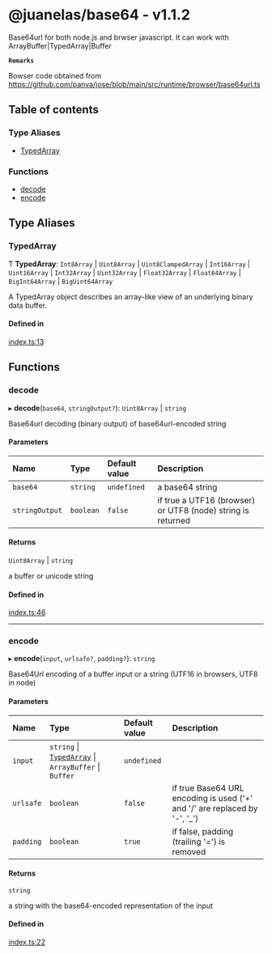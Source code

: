 # @juanelas/base64 - v1.1.2

Base64url for both node.js and brwser javascript. It can work with ArrayBuffer|TypedArray|Buffer

**`Remarks`**

Bowser code obtained from https://github.com/panva/jose/blob/main/src/runtime/browser/base64url.ts

## Table of contents

### Type Aliases

- [TypedArray](API.md#typedarray)

### Functions

- [decode](API.md#decode)
- [encode](API.md#encode)

## Type Aliases

### TypedArray

Ƭ **TypedArray**: `Int8Array` \| `Uint8Array` \| `Uint8ClampedArray` \| `Int16Array` \| `Uint16Array` \| `Int32Array` \| `Uint32Array` \| `Float32Array` \| `Float64Array` \| `BigInt64Array` \| `BigUint64Array`

A TypedArray object describes an array-like view of an underlying binary data buffer.

#### Defined in

[index.ts:13](https://github.com/juanelas/base64/blob/d41aac9/src/ts/index.ts#L13)

## Functions

### decode

▸ **decode**(`base64`, `stringOutput?`): `Uint8Array` \| `string`

Base64url decoding (binary output) of base64url-encoded string

#### Parameters

| Name | Type | Default value | Description |
| :------ | :------ | :------ | :------ |
| `base64` | `string` | `undefined` | a base64 string |
| `stringOutput` | `boolean` | `false` | if true a UTF16 (browser) or UTF8 (node) string is returned |

#### Returns

`Uint8Array` \| `string`

a buffer or unicode string

#### Defined in

[index.ts:46](https://github.com/juanelas/base64/blob/d41aac9/src/ts/index.ts#L46)

___

### encode

▸ **encode**(`input`, `urlsafe?`, `padding?`): `string`

Base64Url encoding of a buffer input or a string (UTF16 in browsers, UTF8 in node)

#### Parameters

| Name | Type | Default value | Description |
| :------ | :------ | :------ | :------ |
| `input` | `string` \| [`TypedArray`](API.md#typedarray) \| `ArrayBuffer` \| `Buffer` | `undefined` |  |
| `urlsafe` | `boolean` | `false` | if true Base64 URL encoding is used ('+' and '/' are replaced by '-', '_') |
| `padding` | `boolean` | `true` | if false, padding (trailing '=') is removed |

#### Returns

`string`

a string with the base64-encoded representation of the input

#### Defined in

[index.ts:22](https://github.com/juanelas/base64/blob/d41aac9/src/ts/index.ts#L22)
